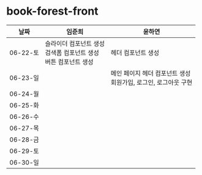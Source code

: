 # book-forest-front

| 날짜     | 임준희                                                                   | 윤하연        |
| -------- | ------------------------------------------------------------------------ | ------------- |
| 06-22-토 | 슬라이더 컴포넌트 생성 <br> 검색폼 컴포넌트 생성 <br> 버튼 컴포넌트 생성 | 헤더 컴포넌트 생성 |
| 06-23-일 |                                                                          | 메인 페이지 헤더 컴포넌트 생성 <br> 회원가입, 로그인, 로그아웃 구현 |
| 06-24-월 |                                                                          |               |
| 06-25-화 |                                                                          |               |
| 06-26-수 |                                                                          |               |
| 06-27-목 |                                                                          |               |
| 06-28-금 |                                                                          |               |
| 06-29-토 |                                                                          |               |
| 06-30-일 |                                                                          |               |
